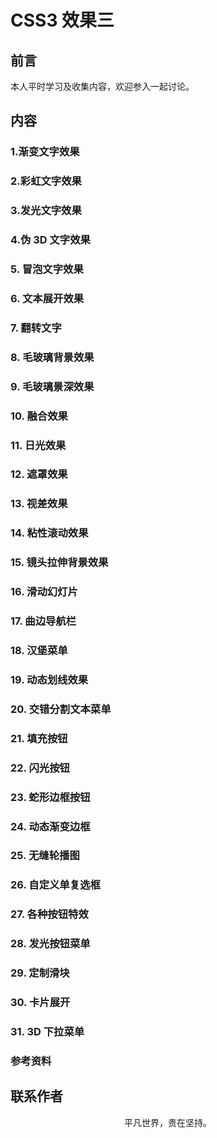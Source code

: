 # CSS3 效果三

## 前言

本人平时学习及收集内容，欢迎参入一起讨论。

## 内容

### 1.渐变文字效果

### 2.彩虹文字效果

### 3.发光文字效果

### 4.伪 3D 文字效果

### 5. 冒泡文字效果

### 6. 文本展开效果

### 7. 翻转文字

### 8. 毛玻璃背景效果

### 9. 毛玻璃景深效果

### 10. 融合效果

### 11. 日光效果

### 12. 遮罩效果

### 13. 视差效果

### 14. 粘性滚动效果

### 15. 镜头拉伸背景效果

### 16. 滑动幻灯片

### 17. 曲边导航栏

### 18. 汉堡菜单

### 19. 动态划线效果

### 20. 交错分割文本菜单

### 21. 填充按钮

### 22. 闪光按钮

### 23. 蛇形边框按钮

### 24. 动态渐变边框

### 25. 无缝轮播图

### 26. 自定义单复选框

### 27. 各种按钮特效

### 28. 发光按钮菜单

### 29. 定制滑块

### 30. 卡片展开

### 31. 3D 下拉菜单

### 参考资料

## 联系作者

<div align="center">
    <p>
        平凡世界，贵在坚持。
    </p>
    <img :src="$withBase('/about/contact.png')" />
</div>
